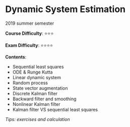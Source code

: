 # Dynamic System Estimation

2019 summer semester

**Course Difficulty**: ⭐️⭐️⭐️

**Exam Difficulty**: ⭐️⭐️⭐️⭐️

**Contents**:

* Sequential least squares
* ODE & Runge Kutta
* Linear dynamic system
* Random process
* State vector augmentation
* Discrete Kalman filter
* Backward filter and smoothing
* Nonlinear Kalman filter
* Kalman filter VS sequential least squares

*Tips: exercises and calculation*
